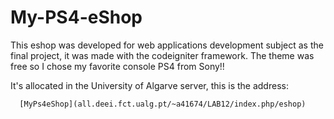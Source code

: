 # My-PS4-eShop
This eshop was developed for web applications development subject as the final project, it was made with the codeigniter framework. The theme was free so I chose my favorite console PS4 from Sony!!

It's allocated in the University of Algarve server, this is the address:

      [MyPs4eShop](all.deei.fct.ualg.pt/~a41674/LAB12/index.php/eshop)

      
